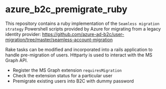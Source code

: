 # azure_b2c_premigrate_ruby

This repository contains a ruby implementation of the `Seamless migration strategy` Powershell scripts provided by Azure for migrating from a legacy identity provider: https://github.com/azure-ad-b2c/user-migration/tree/master/seamless-account-migration 

Rake tasks can be modified and incorporated into a rails application to handle pre-migration of users. Httparty is used to interact with the MS Graph API.

- Register the MS Graph extension `requiresMigration`
- Check the extension status for a particular user
- Premigrate existing users into B2C with dummy password
